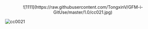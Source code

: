 


<div align=center>
![1111](https://raw.githubusercontent.com/TongxinV/GFM-i-GitUse/master/1.0/cc021.jpg)
</div>





![cc0021][21]





[21]:https://raw.githubusercontent.com/TongxinV/GFM-i-GitUse/master/1.0/cc021.jpg
